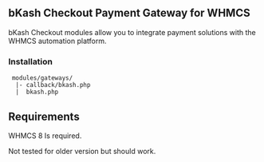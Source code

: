 ## bKash Checkout Payment Gateway for WHMCS

bKash Checkout modules allow you to integrate payment solutions with the WHMCS automation platform.


### Installation

```
 modules/gateways/
  |- callback/bkash.php
  |  bkash.php
```

## Requirements

WHMCS 8 Is required.

Not tested for older version but should work.